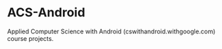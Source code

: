 # ACS-Android
Applied Computer Science with Android (cswithandroid.withgoogle.com) course projects.

